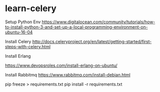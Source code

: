 # learn-celery

Setup Python Env
https://www.digitalocean.com/community/tutorials/how-to-install-python-3-and-set-up-a-local-programming-environment-on-ubuntu-16-04

Install Celery
http://docs.celeryproject.org/en/latest/getting-started/first-steps-with-celery.html


Install Erlang

https://www.devopsroles.com/install-erlang-on-ubuntu/

Install Rabbitmq
https://www.rabbitmq.com/install-debian.html

pip freeze > requirements.txt
pip install -r requirements.txt


